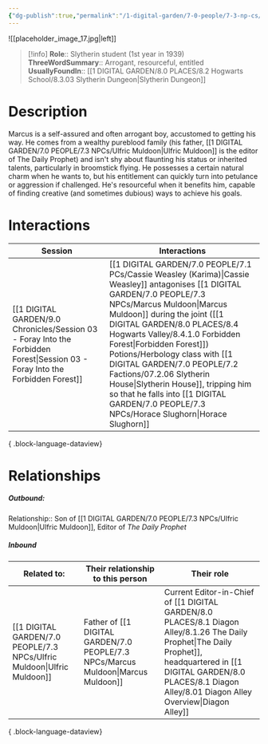 ```yaml
---
{"dg-publish":true,"permalink":"/1-digital-garden/7-0-people/7-3-np-cs/marcus-muldoon/","tags":["#person","hogwarts","student","slytherin","yr1","slug-club"]}
---
```


![[placeholder_image_17.jpg\|left]]
>[!info]
>**Role**:: Slytherin student (1st year in 1939)
>**ThreeWordSummary**:: Arrogant, resourceful, entitled
>**UsuallyFoundIn**:: [[1 DIGITAL GARDEN/8.0 PLACES/8.2 Hogwarts School/8.3.03 Slytherin Dungeon\|Slytherin Dungeon]]

# Description

Marcus is a self-assured and often arrogant boy, accustomed to getting his way. He comes from a wealthy pureblood family (his father, [[1 DIGITAL GARDEN/7.0 PEOPLE/7.3 NPCs/Ulfric Muldoon\|Ulfric Muldoon]] is the editor of The Daily Prophet) and isn't shy about flaunting his status or inherited talents, particularly in broomstick flying. He possesses a certain natural charm when he wants to, but his entitlement can quickly turn into petulance or aggression if challenged. He's resourceful when it benefits him, capable of finding creative (and sometimes dubious) ways to achieve his goals.

# Interactions

| Session                                                                                                                           | Interactions                                                                                                                                                                                                                                                                   |
| --------------------------------------------------------------------------------------------------------------------------------- | ------------------------------------------------------------------------------------------------------------------------------------------------------------------------------------------------------------------------------------------------------------------------------ |
| [[1 DIGITAL GARDEN/9.0 Chronicles/Session 03 - Foray Into the Forbidden Forest\|Session 03 - Foray Into the Forbidden Forest]] | [[1 DIGITAL GARDEN/7.0 PEOPLE/7.1 PCs/Cassie Weasley (Karima)\|Cassie Weasley]] antagonises [[1 DIGITAL GARDEN/7.0 PEOPLE/7.3 NPCs/Marcus Muldoon\|Marcus Muldoon]] during the joint ([[1 DIGITAL GARDEN/8.0 PLACES/8.4 Hogwarts Valley/8.4.1.0 Forbidden Forest\|Forbidden Forest]]) Potions/Herbology class with [[1 DIGITAL GARDEN/7.0 PEOPLE/7.2 Factions/07.2.06 Slytherin House\|Slytherin House]], tripping him so that he falls into [[1 DIGITAL GARDEN/7.0 PEOPLE/7.3 NPCs/Horace Slughorn\|Horace Slughorn]] |

{ .block-language-dataview}

# Relationships
##### Outbound:
Relationship:: Son of [[1 DIGITAL GARDEN/7.0 PEOPLE/7.3 NPCs/Ulfric Muldoon\|Ulfric Muldoon]], Editor of *The Daily Prophet*

##### Inbound
| Related to:                                                                | Their relationship to this person | Their role                                                                                                                                |
| -------------------------------------------------------------------------- | --------------------------------- | ----------------------------------------------------------------------------------------------------------------------------------------- |
| [[1 DIGITAL GARDEN/7.0 PEOPLE/7.3 NPCs/Ulfric Muldoon\|Ulfric Muldoon]] | Father of [[1 DIGITAL GARDEN/7.0 PEOPLE/7.3 NPCs/Marcus Muldoon\|Marcus Muldoon]]      | Current Editor-in-Chief of [[1 DIGITAL GARDEN/8.0 PLACES/8.1 Diagon Alley/8.1.26 The Daily Prophet\|The Daily Prophet]], headquartered in [[1 DIGITAL GARDEN/8.0 PLACES/8.1 Diagon Alley/8.01 Diagon Alley Overview\|Diagon Alley]] |

{ .block-language-dataview}
